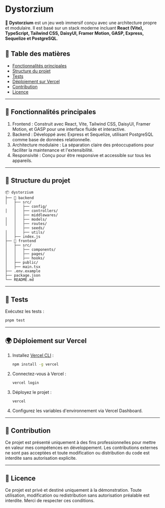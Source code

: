 # Dystorzium

🚀 **Dystorzium** est un jeu web immersif conçu avec une architecture propre et modulaire. Il est basé sur un stack moderne incluant **React (Vite), TypeScript, Tailwind CSS, DaisyUI, Framer Motion, GASP, Express, Sequelize et PostgreSQL**.

## 📌 Table des matières

- [Fonctionnalités principales](#-fonctionnalités-principales)
- [Structure du projet](#-structure-du-projet)
- [Tests](#-tests)
- [Déploiement sur Vercel](#-déploiement-sur-vercel)
- [Contribution](#-contribution)
- [Licence](#-licence)

---

## 🚀 Fonctionnalités principales

1. Frontend : Construit avec React, Vite, Tailwind CSS, DaisyUI, Framer Motion, et GASP pour une interface fluide et interactive.
2. Backend : Développé avec Express et Sequelize, utilisant PostgreSQL comme base de données relationnelle.
3. Architecture modulaire : La séparation claire des préoccupations pour faciliter la maintenance et l'extensibilité.
4. Responsivité : Conçu pour être responsive et accessible sur tous les appareils.

---

## 📁 Structure du projet

```
📦 dystorzium
├── 📂 backend
│   ├── src/
    │   ├── config/
│   │   ├── controllers/
    │   ├── middlewares/
│   │   ├── models/
│   │   ├── routes/
    │   ├── seeds/
│   │   ├── utils/
│   ├── index.js
├── 📂 frontend
│   ├── src/
│   │   ├── components/
│   │   ├── pages/
│   │   ├── hooks/
│   ├── public/
│   ├── main.tsx
├── .env.example
├── package.json
└── README.md
```

---

## 🧪 Tests

Exécutez les tests :
```sh
pnpm test
```

---

## 🌍 Déploiement sur Vercel

1. Installez [Vercel CLI](https://vercel.com/docs/cli) :
   ```sh
   npm install -g vercel
   ```
2. Connectez-vous à Vercel :
   ```sh
   vercel login
   ```
3. Déployez le projet :
   ```sh
   vercel
   ```
4. Configurez les variables d'environnement via Vercel Dashboard.

---

## 🤝 Contribution

Ce projet est présenté uniquement à des fins professionnelles pour mettre en valeur mes compétences en développement. Les contributions externes ne sont pas acceptées et toute modification ou distribution du code est interdite sans autorisation explicite.

---

## 📜 Licence

Ce projet est privé et destiné uniquement à la démonstration. Toute utilisation, modification ou redistribution sans autorisation préalable est interdite. Merci de respecter ces conditions.

